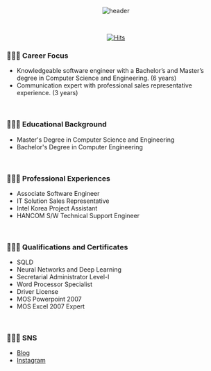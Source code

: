 <div align="center">

![header](https://capsule-render.vercel.app/api?type=wave&color=FFD9FA&width=100%&height=180&text=HyunHwa%20Oh&fontColor=5D5D5D&fontAlignY=50&desc=Associate%20Software%20Engineer&descAlignY=75)
  
<br/>

[![Hits](https://hits.seeyoufarm.com/api/count/incr/badge.svg?url=https%3A%2F%2Fgithub.com%2F92berra%2Fhit-counter&count_bg=%23A0A0A0&title_bg=%23000000&icon=git.svg&icon_color=%23FFFFFF&title=VISITED&edge_flat=false)](https://hits.seeyoufarm.com)

</div>

<div>

  ### 🙋🏻‍♀️ Career Focus

  - Knowledgeable software engineer with a Bachelor’s and Master’s degree in Computer Science and Engineering. (6 years)
  - Communication expert with professional sales representative experience. (3 years)

  <br/>

  ### 👩🏻‍🎓 Educational Background

  - Master's Degree in Computer Science and Engineering
  - Bachelor's Degree in Computer Engineering

  <br/>

  ### 👩🏻‍💼 Professional Experiences

  - Associate Software Engineer
  - IT Solution Sales Representative
  - Intel Korea Project Assistant
  - HANCOM S/W Technical Support Engineer
 
  <br/>

  ### 👩🏻‍💻 Qualifications and Certificates

  - SQLD
  - Neural Networks and Deep Learning
  - Secretarial Administrator Level-Ⅰ
  - Word Processor Specialist 
  - Driver License
  - MOS Powerpoint 2007
  - MOS Excel 2007 Expert

  <br/>

  ### 🙇🏻‍♀️ SNS

  - <a href='berra.tistory.com'>Blog</a>
  - <a href='instagram.com/hyunhwazz'>Instagram</a>
    
</div>

<!--
**92berra/92berra** is a ✨ _special_ ✨ repository because its `README.md` (this file) appears on your GitHub profile.

Here are some ideas to get you started:

- 🔭 I’m currently working on ...
- 🌱 I’m currently learning ...
- 👯 I’m looking to collaborate on ...
- 🤔 I’m looking for help with ...
- 💬 Ask me about ...
- 📫 How to reach me: ...
- 😄 Pronouns: ...
- ⚡ Fun fact: ...
-->

